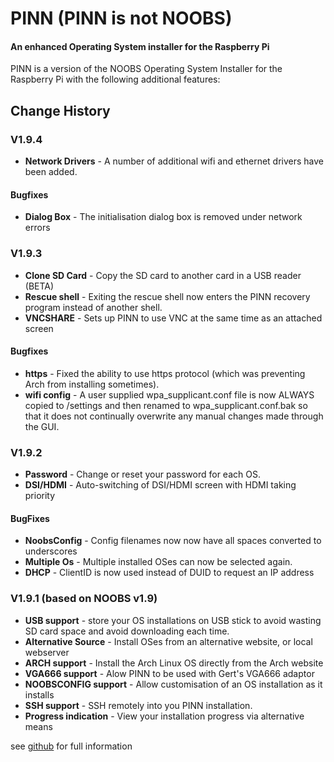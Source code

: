 # PINN (PINN is not NOOBS)
#### An enhanced Operating System installer for the Raspberry Pi

PINN is a version of the NOOBS Operating System Installer for the Raspberry Pi with the following additional features:

## Change History

### V1.9.4

- **Network Drivers** - A number of additional wifi and ethernet drivers have been added.

#### Bugfixes

- **Dialog Box** - The initialisation dialog box is removed under network errors

### V1.9.3

- **Clone SD Card** - Copy the SD card to another card in a USB reader (BETA)
- **Rescue shell** - Exiting the rescue shell now enters the PINN recovery program instead of another shell.
- **VNCSHARE** - Sets up PINN to use VNC at the same time as an attached screen

#### Bugfixes

- **https** - Fixed the ability to use https protocol (which was preventing Arch from installing sometimes).
- **wifi config** - A user supplied wpa_supplicant.conf file is now ALWAYS copied to /settings and then renamed to wpa_supplicant.conf.bak so that it does not continually overwrite any manual changes made through the GUI.


### V1.9.2 

- **Password** - Change or reset your password for each OS.
- **DSI/HDMI** - Auto-switching of DSI/HDMI screen with HDMI taking priority 

#### BugFixes

- **NoobsConfig** - Config filenames now now have all spaces converted to underscores 
- **Multiple Os** - Multiple installed OSes can now be selected again. 
- **DHCP** - ClientID is now used instead of DUID to request an IP address 

### V1.9.1 (based on NOOBS v1.9)

- **USB support** - store your OS installations on USB stick to avoid wasting SD card space and avoid downloading each time.
- **Alternative Source** - Install OSes from an alternative website, or local webserver
- **ARCH support** - Install the Arch Linux OS directly from the Arch website
- **VGA666 support** - Alow PINN to be used with Gert's VGA666 adaptor
- **NOOBSCONFIG support** - Allow customisation of an OS installation as it installs
- **SSH support** - SSH remotely into you PINN installation.
- **Progress indication** - View your installation progress via alternative means

see  [github](https://github.com/procount/pinn) for full information
